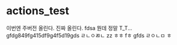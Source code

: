 # actions_test
이번엔 주버전 올린다.
진짜 올린다.
fdsa
뭔데 정말 T_T...
gfdg849fg415df9g4f5d19gds
ㄹㄴㅇㄻㄴ
zz
ㅎㅎ
fㅎ
gfds
ㄹㅇㄴㅁ
ㅎ
